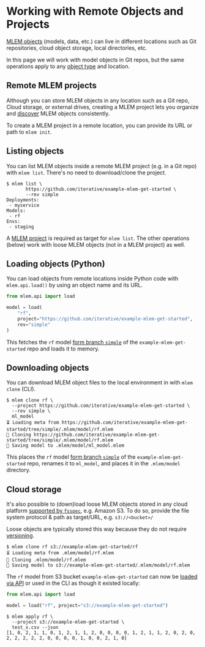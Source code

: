 # Working with Remote Objects and Projects

[MLEM objects] (models, data, etc.) can live in different locations such as Git
repositories, cloud object storage, local directories, etc.

<admon type="note">

In this page we will work with model objects in Git repos, but the same
operations apply to any [object type] and location.

</admon>

[mlem objects]: /doc/user-guide/basic-concepts#mlem-objects
[object type]: /doc/user-guide/basic-concepts#mlem-object-types

## Remote MLEM projects

Although you can store MLEM objects in any location such as a Git repo, Cloud
storage, or external drives, creating a MLEM project lets you
organize and [discover] MLEM objects consistently.

To create a MLEM project in a remote location, you can provide its URL or path
to `mlem init`.

[discover]: /doc/command-reference/list

## Listing objects

You can list MLEM objects inside a remote MLEM project (e.g. in a Git repo) with
`mlem list`. There's no need to download/clone the project.

```cli
$ mlem list \
       https://github.com/iterative/example-mlem-get-started \
       --rev simple
Deployments:
 - myservice
Models:
 - rf
Envs:
 - staging
```

<admon type="note">

A [MLEM project] is required as target for `mlem list`. The other operations
(below) work with loose MLEM objects (not in a MLEM project) as well.

[mlem project]: /doc/command-reference/init

</admon>

## Loading objects (Python)

You can load objects from remote locations inside Python code with
`mlem.api.load()` by using an object name and its URL.

```py
from mlem.api import load

model = load(
    "rf",
    project="https://github.com/iterative/example-mlem-get-started",
    rev="simple"
)
```

This fetches the `rf` model [form branch `simple`] of the
`example-mlem-get-started` repo and loads it to memory.

[form branch `simple`]:
  https://github.com/iterative/example-mlem-get-started/tree/simple/.mlem/model

## Downloading objects

You can download MLEM object files to the local environment in with `mlem clone`
(CLI).

```cli
$ mlem clone rf \
  --project https://github.com/iterative/example-mlem-get-started \
  --rev simple \
  ml_model
⏳️ Loading meta from https://github.com/iterative/example-mlem-get-started/tree/simple/.mlem/model/rf.mlem
🐏 Cloning https://github.com/iterative/example-mlem-get-started/tree/simple/.mlem/model/rf.mlem
💾 Saving model to .mlem/model/ml_model.mlem
```

This places the `rf` model [form branch `simple`] of the
`example-mlem-get-started` repo, renames it to `ml_model`, and places it in the
`.mlem/model` directory.

## Cloud storage

It's also possible to (down)load loose MLEM objects stored in any cloud platform
[supported by `fsspec`], e.g. Amazon S3. To do so, provide the file system
protocol & path as target/URL, e.g. `s3://<bucket>/`

<admon type="tip">

Loose objects are typically stored this way because they do not require
[versioning].

</admon>

```cli
$ mlem clone rf s3://example-mlem-get-started/rf
⏳️ Loading meta from .mlem/model/rf.mlem
🐏 Cloning .mlem/model/rf.mlem
💾 Saving model to s3://example-mlem-get-started/.mlem/model/rf.mlem
```

The `rf` model from S3 bucket `example-mlem-get-started` can now be
[loaded via API](#loading-objects-api) or used in the CLI as though it existed
locally:

```py
from mlem.api import load

model = load("rf", project="s3://example-mlem-get-started")
```

```cli
$ mlem apply rf \
  --project s3://example-mlem-get-started \
  test_x.csv --json
[1, 0, 2, 1, 1, 0, 1, 2, 1, 1, 2, 0, 0, 0, 0, 1, 2, 1, 1, 2, 0, 2, 0, 2, 2, 2, 2, 2, 0, 0, 0, 0, 1, 0, 0, 2, 1, 0]
```

[supported by `fsspec`]:
  https://filesystem-spec.readthedocs.io/en/latest/api.html#built-in-implementations
[versioning]: https://dvc.org/doc/use-cases/versioning-data-and-model-files
